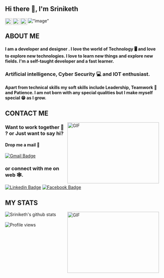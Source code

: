 
## Hi there 👋, I'm Sriniketh

<a href="https://www.facebook.com/sriniketh28/" target="_blank">
  <img align="left" alt="Sriniketh Muppaneni's Facebook" width="22px" src="https://cdn.jsdelivr.net/npm/simple-icons@v3/icons/facebook.svg" />
</a>
<a href="https://www.linkedin.com/in/sriniketh-muppaneni-8b0b3417b/" target="_blank">
  <img align="left" alt="Sriniketh Muppaneni's Linkdein" width="22px" src="https://cdn.jsdelivr.net/npm/simple-icons@v3/icons/linkedin.svg" />
</a>
<a href="https://medium.com/@sriniketh28" target="_blank">
  <img align="left" alt="Sriniketh Muppaneni's Medium" width="22px" src="https://cdn.jsdelivr.net/npm/simple-icons@v3/icons/medium.svg" /></a>

<img align=“center” src="https://i.postimg.cc/Bbmg0Csx/github.png" alt=“image” width=“100%”/>

## ABOUT ME 

#### I am a developer and designer . I love the world of Technology 🖥 and love to explore new technologies. I love to learn new things and explore new fields. I'm a self-taught developer and a fast learner.

### Artificial intelligence, Cyber Security 💻 and IOT enthusiast.

#### Apart from technical skills my soft skills include Leadership, Teamwork 🤝 and Patience. I am not born with any special qualities but I make myself special 😁 as I grow.

## CONTACT ME

<img align="right" height="200" width="300" alt="GIF" src="https://i.pinimg.com/originals/50/83/e0/5083e0a2a7dcaae07c142e8b87036a27.gif" />

### Want to work together 🤝 ? or Just want to say hi? 

#### Drop me a mail 📩 
[![Gmail Badge](https://img.shields.io/badge/-sriniketh28@gmail.com-c14438?style=flat-square&logo=Gmail&logoColor=white&link=mailto:sriniketh@gmail.com)](mailto:sriniketh28@gmail.com) 
### or connect with me on web 🕸.
[![Linkedin Badge](https://img.shields.io/badge/SrinikethMuppaneni-blue?style=flat-square&logo=Linkedin&logoColor=white&link=https://www.linkedin.com/in/sriniketh-muppaneni-8b0b3417b/)](https://www.linkedin.com/in/sriniketh-muppaneni-8b0b3417b/)
[![Facebook Badge](https://img.shields.io/badge/SriNiketh-3A549E?style=flat-square&logo=Facebook&logoColor=white&link=https://www.facebook.com/sriniketh28/)](https://www.facebook.com/sriniketh28/)

## MY STATS

<img align="right" height="200" width="300" alt="GIF" src="https://miro.medium.com/max/1360/1*IRGHmiGsa16stedQvIaZfw.gif" />

![Sriniketh's github stats](https://github-readme-stats.vercel.app/api?username=sriniketh28&show_icons=true&theme=highcontrast)
<br>
<br>
![Profile views](https://gpvc.arturio.dev/sriniketh28)
